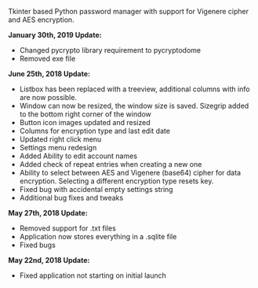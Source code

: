 ﻿Tkinter based Python password manager with support for Vigenere cipher and AES encryption. 

**January 30th, 2019 Update:**
- Changed pycrypto library requirement to pycryptodome
- Removed exe file

**June 25th, 2018 Update:**
- Listbox has been replaced with a treeview, additional columns with info are now possible.
- Window can now be resized, the window size is saved. Sizegrip added to the bottom right corner of the window
- Button icon images updated and resized
- Columns for encryption type and last edit date
- Updated right click menu
- Settings menu redesign
- Added Ability to edit account names
- Added check of repeat entries when creating a new one
- Ability to select between AES and Vigenere (base64) cipher for data encryption. Selecting a different encryption type resets key.
- Fixed bug with accidental empty settings string
- Additional bug fixes and tweaks

**May 27th, 2018 Update:**
- Removed support for .txt files
- Application now stores everything in a .sqlite file
- Fixed bugs

**May 22nd, 2018 Update:**
- Fixed application not starting on initial launch 
